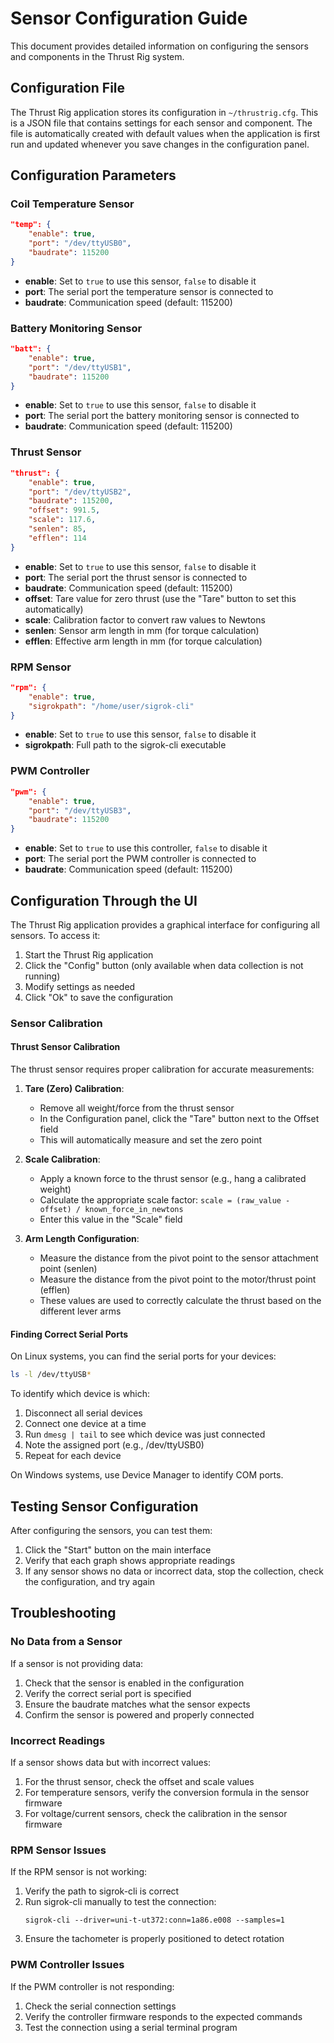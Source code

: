 # Sensor Configuration Guide

This document provides detailed information on configuring the sensors and components in the Thrust Rig system.

## Configuration File

The Thrust Rig application stores its configuration in `~/thrustrig.cfg`. This is a JSON file that contains settings for each sensor and component. The file is automatically created with default values when the application is first run and updated whenever you save changes in the configuration panel.

## Configuration Parameters

### Coil Temperature Sensor

```json
"temp": {
    "enable": true,
    "port": "/dev/ttyUSB0",
    "baudrate": 115200
}
```

- **enable**: Set to `true` to use this sensor, `false` to disable it
- **port**: The serial port the temperature sensor is connected to
- **baudrate**: Communication speed (default: 115200)

### Battery Monitoring Sensor

```json
"batt": {
    "enable": true,
    "port": "/dev/ttyUSB1",
    "baudrate": 115200
}
```

- **enable**: Set to `true` to use this sensor, `false` to disable it
- **port**: The serial port the battery monitoring sensor is connected to
- **baudrate**: Communication speed (default: 115200)

### Thrust Sensor

```json
"thrust": {
    "enable": true,
    "port": "/dev/ttyUSB2",
    "baudrate": 115200,
    "offset": 991.5,
    "scale": 117.6,
    "senlen": 85,
    "efflen": 114
}
```

- **enable**: Set to `true` to use this sensor, `false` to disable it
- **port**: The serial port the thrust sensor is connected to
- **baudrate**: Communication speed (default: 115200)
- **offset**: Tare value for zero thrust (use the "Tare" button to set this automatically)
- **scale**: Calibration factor to convert raw values to Newtons
- **senlen**: Sensor arm length in mm (for torque calculation)
- **efflen**: Effective arm length in mm (for torque calculation)

### RPM Sensor

```json
"rpm": {
    "enable": true,
    "sigrokpath": "/home/user/sigrok-cli"
}
```

- **enable**: Set to `true` to use this sensor, `false` to disable it
- **sigrokpath**: Full path to the sigrok-cli executable

### PWM Controller

```json
"pwm": {
    "enable": true,
    "port": "/dev/ttyUSB3",
    "baudrate": 115200
}
```

- **enable**: Set to `true` to use this controller, `false` to disable it
- **port**: The serial port the PWM controller is connected to
- **baudrate**: Communication speed (default: 115200)

## Configuration Through the UI

The Thrust Rig application provides a graphical interface for configuring all sensors. To access it:

1. Start the Thrust Rig application
2. Click the "Config" button (only available when data collection is not running)
3. Modify settings as needed
4. Click "Ok" to save the configuration

### Sensor Calibration

#### Thrust Sensor Calibration

The thrust sensor requires proper calibration for accurate measurements:

1. **Tare (Zero) Calibration**:
   - Remove all weight/force from the thrust sensor
   - In the Configuration panel, click the "Tare" button next to the Offset field
   - This will automatically measure and set the zero point

2. **Scale Calibration**:
   - Apply a known force to the thrust sensor (e.g., hang a calibrated weight)
   - Calculate the appropriate scale factor: `scale = (raw_value - offset) / known_force_in_newtons`
   - Enter this value in the "Scale" field

3. **Arm Length Configuration**:
   - Measure the distance from the pivot point to the sensor attachment point (senlen)
   - Measure the distance from the pivot point to the motor/thrust point (efflen)
   - These values are used to correctly calculate the thrust based on the different lever arms

#### Finding Correct Serial Ports

On Linux systems, you can find the serial ports for your devices:

```bash
ls -l /dev/ttyUSB*
```

To identify which device is which:

1. Disconnect all serial devices
2. Connect one device at a time
3. Run `dmesg | tail` to see which device was just connected
4. Note the assigned port (e.g., /dev/ttyUSB0)
5. Repeat for each device

On Windows systems, use Device Manager to identify COM ports.

## Testing Sensor Configuration

After configuring the sensors, you can test them:

1. Click the "Start" button on the main interface
2. Verify that each graph shows appropriate readings
3. If any sensor shows no data or incorrect data, stop the collection, check the configuration, and try again

## Troubleshooting

### No Data from a Sensor

If a sensor is not providing data:

1. Check that the sensor is enabled in the configuration
2. Verify the correct serial port is specified
3. Ensure the baudrate matches what the sensor expects
4. Confirm the sensor is powered and properly connected

### Incorrect Readings

If a sensor shows data but with incorrect values:

1. For the thrust sensor, check the offset and scale values
2. For temperature sensors, verify the conversion formula in the sensor firmware
3. For voltage/current sensors, check the calibration in the sensor firmware

### RPM Sensor Issues

If the RPM sensor is not working:

1. Verify the path to sigrok-cli is correct
2. Run sigrok-cli manually to test the connection:
   ```
   sigrok-cli --driver=uni-t-ut372:conn=1a86.e008 --samples=1
   ```
3. Ensure the tachometer is properly positioned to detect rotation

### PWM Controller Issues

If the PWM controller is not responding:

1. Check the serial connection settings
2. Verify the controller firmware responds to the expected commands
3. Test the connection using a serial terminal program